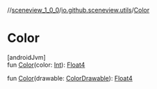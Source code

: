 //[sceneview_1_0_0](../../index.md)/[io.github.sceneview.utils](index.md)/[Color](-color.md)

# Color

[androidJvm]\
fun [Color](-color.md)(color: [Int](https://kotlinlang.org/api/latest/jvm/stdlib/kotlin/-int/index.html)): [Float4](../../../sceneview/sceneview/dev.romainguy.kotlin.math/-float4/index.md)

fun [Color](-color.md)(drawable: [ColorDrawable](https://developer.android.com/reference/kotlin/android/graphics/drawable/ColorDrawable.html)): [Float4](../../../sceneview/sceneview/dev.romainguy.kotlin.math/-float4/index.md)
